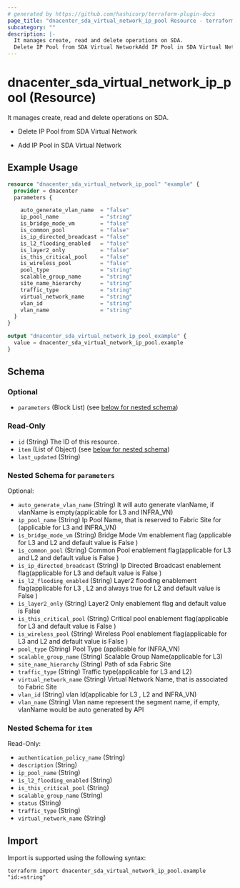 ```yaml
---
# generated by https://github.com/hashicorp/terraform-plugin-docs
page_title: "dnacenter_sda_virtual_network_ip_pool Resource - terraform-provider-dnacenter"
subcategory: ""
description: |-
  It manages create, read and delete operations on SDA.
  Delete IP Pool from SDA Virtual NetworkAdd IP Pool in SDA Virtual Network
---
```


# dnacenter_sda_virtual_network_ip_pool (Resource)

It manages create, read and delete operations on SDA.

- Delete IP Pool from SDA Virtual Network

- Add IP Pool in SDA Virtual Network

## Example Usage

```terraform
resource "dnacenter_sda_virtual_network_ip_pool" "example" {
  provider = dnacenter
  parameters {

    auto_generate_vlan_name  = "false"
    ip_pool_name             = "string"
    is_bridge_mode_vm        = "false"
    is_common_pool           = "false"
    is_ip_directed_broadcast = "false"
    is_l2_flooding_enabled   = "false"
    is_layer2_only           = "false"
    is_this_critical_pool    = "false"
    is_wireless_pool         = "false"
    pool_type                = "string"
    scalable_group_name      = "string"
    site_name_hierarchy      = "string"
    traffic_type             = "string"
    virtual_network_name     = "string"
    vlan_id                  = "string"
    vlan_name                = "string"
  }
}

output "dnacenter_sda_virtual_network_ip_pool_example" {
  value = dnacenter_sda_virtual_network_ip_pool.example
}
```

<!-- schema generated by tfplugindocs -->
## Schema

### Optional

- `parameters` (Block List) (see [below for nested schema](#nestedblock--parameters))

### Read-Only

- `id` (String) The ID of this resource.
- `item` (List of Object) (see [below for nested schema](#nestedatt--item))
- `last_updated` (String)

<a id="nestedblock--parameters"></a>
### Nested Schema for `parameters`

Optional:

- `auto_generate_vlan_name` (String) It will auto generate vlanName, if vlanName is empty(applicable for L3  and INFRA_VN)
- `ip_pool_name` (String) Ip Pool Name, that is reserved to Fabric Site for (applicable for L3 and INFRA_VN)
- `is_bridge_mode_vm` (String) Bridge Mode Vm enablement flag (applicable for L3 and L2 and default value is False )
- `is_common_pool` (String) Common Pool enablement flag(applicable for L3 and L2 and default value is False )
- `is_ip_directed_broadcast` (String) Ip Directed Broadcast enablement flag(applicable for L3 and default value is False )
- `is_l2_flooding_enabled` (String) Layer2 flooding enablement flag(applicable for L3 , L2 and always true for L2 and default value is False )
- `is_layer2_only` (String) Layer2 Only enablement flag and default value is False
- `is_this_critical_pool` (String) Critical pool enablement flag(applicable for L3 and default value is False )
- `is_wireless_pool` (String) Wireless Pool enablement flag(applicable for L3  and L2 and default value is False )
- `pool_type` (String) Pool Type (applicable for INFRA_VN)
- `scalable_group_name` (String) Scalable Group Name(applicable for L3)
- `site_name_hierarchy` (String) Path of sda Fabric Site
- `traffic_type` (String) Traffic type(applicable for L3  and L2)
- `virtual_network_name` (String) Virtual Network Name, that is associated to Fabric Site
- `vlan_id` (String) vlan Id(applicable for L3 , L2 and  INFRA_VN)
- `vlan_name` (String) Vlan name represent the segment name, if empty, vlanName would be auto generated by API


<a id="nestedatt--item"></a>
### Nested Schema for `item`

Read-Only:

- `authentication_policy_name` (String)
- `description` (String)
- `ip_pool_name` (String)
- `is_l2_flooding_enabled` (String)
- `is_this_critical_pool` (String)
- `scalable_group_name` (String)
- `status` (String)
- `traffic_type` (String)
- `virtual_network_name` (String)

## Import

Import is supported using the following syntax:

```shell
terraform import dnacenter_sda_virtual_network_ip_pool.example "id:=string"
```
